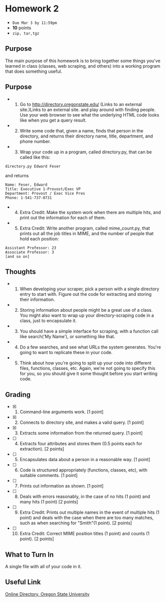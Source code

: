 # Homework 2
* ``` Due Mar 3 by 11:59pm ```
* <b>10</b> points
* ```zip, tar,tgz```

## Purpose
The main purpose of this homework is to bring together some things you've learned in class (classes, web scraping, and others) into a working program that does something useful.

## Purpose
* 1. Go to <a href="http://directory.oregonstate.edu/">http://directory.oregonstate.edu/ </a> (Links to an external site.)Links to an external site. and play around with finding people.  Use your web browser to see what the underlying HTML code looks like when you get a query result. 

* 2. Write some code that, given a name, finds that person in the directory, and returns their directory name, title, department, and phone number.

* 3. Wrap your code up in a program, called directory.py, that can be called like this:
```
directory.py Edward Feser
```
and returns
```
Name: Feser, Edward
Title: Executive 1-Provost/Exec VP
Department: Provost / Exec Vice Pres
Phone: 1-541-737-0731
```

* 4. Extra Credit: Make the system work when there are multiple hits, and print out the information for each of them.

* 5. Extra Credit: Write another program, called mime_count.py, that prints out all the job titles in MIME, and the number of people that hold each position:
```
Assistant Professor: 23
Associate Professor: 3
[and so on]
```

## Thoughts
* 1. When developing your scraper, pick a person with a single directory entry to start with.  Figure out the code for extracting and storing their information.

* 2. Storing information about people might be a great use of a class.  You might also want to wrap up your directory-scraping code in a class, just to encapsulate it.

* 3. You should have a simple interface for scraping, with a function call like search('My Name'), or something like that.

* 4. Do a few searches, and see what URLs the system generates.  You're going to want to replicate these in your code.

* 5. Think about how you're going to split up your code into different files, functions, classes, etc.  Again, we're not going to specify this for you, so you should give it some thought before you start writing code.

## Grading
- [X] 1. Command-line arguments work. [1 point]
- [X] 2. Connects to directory site, and makes a valid query.  [1 point]
- [X] 3. Extracts some information from the returned query. [1 point]
- [ ] 4. Extracts four attributes and stores them (0.5 points each for extraction). [2 points]
- [ ] 5. Encapsulates data about a person in a reasonable way.  [1 point]
- [ ] 6. Code is structured appropriately (functions, classes, etc), with suitable comments.  [1 point]
- [ ] 7. Prints out information as shown. [1 point]
- [ ] 8. Deals with errors reasonably, in the case of no hits (1 point) and many hits (1 point) [2 points]
- [ ] 9. Extra Credit: Prints out multiple names in the event of multiple hits (1 point) and deals with the case when there are too many matches, such as when searching for "Smith"(1 point).  [2 points]
- [ ] 10. Extra Credit: Correct MIME position titles (1 point) and counts (1 point). [2 points]

## What to Turn In
A single file with all of your code in it.

## Useful Link
<a href="http://directory.oregonstate.edu/">Online Directory, Oregon State University </a>
